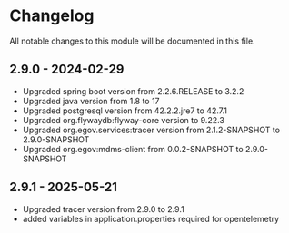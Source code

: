 # Changelog
All notable changes to this module will be documented in this file.

## 2.9.0 - 2024-02-29
- Upgraded spring boot version from 2.2.6.RELEASE to 3.2.2
- Upgraded java version from 1.8 to 17
- Upgraded postgresql version from 42.2.2.jre7 to 42.7.1
- Upgraded org.flywaydb:flyway-core version to 9.22.3
- Upgraded org.egov.services:tracer version from 2.1.2-SNAPSHOT to 2.9.0-SNAPSHOT
- Upgraded org.egov:mdms-client from 0.0.2-SNAPSHOT to 2.9.0-SNAPSHOT

## 2.9.1 - 2025-05-21
- Upgraded tracer version from 2.9.0 to 2.9.1
- added variables in application.properties required for opentelemetry
